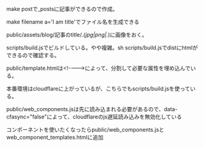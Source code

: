 make postで_postsに記事ができるので作成。

make filename a='I am title'でファイル名を生成できる

public/assets/blog/記事のtitle/*.(jpg|png|.*)に画像をおく。

scripts/build.jsでビルドしている。やや複雑。sh scripts/build.jsでdistにhtmlができるので確認する。

public/template.htmlは\<\!\-\-\-\-\>によって、分割して必要な属性を埋め込んでいる。

本番環境はcloudflareに上がっているが、こちらでもscripts/build.jsを使っている。

public/web_components.jsは先に読み込まれる必要があるので、data-cfasync="false"によって、cloudflareのjs遅延読み込みを無効化している

コンポーネントを使いたくなったらpublic/web_components.jsとweb_component_templates.htmlに追加

